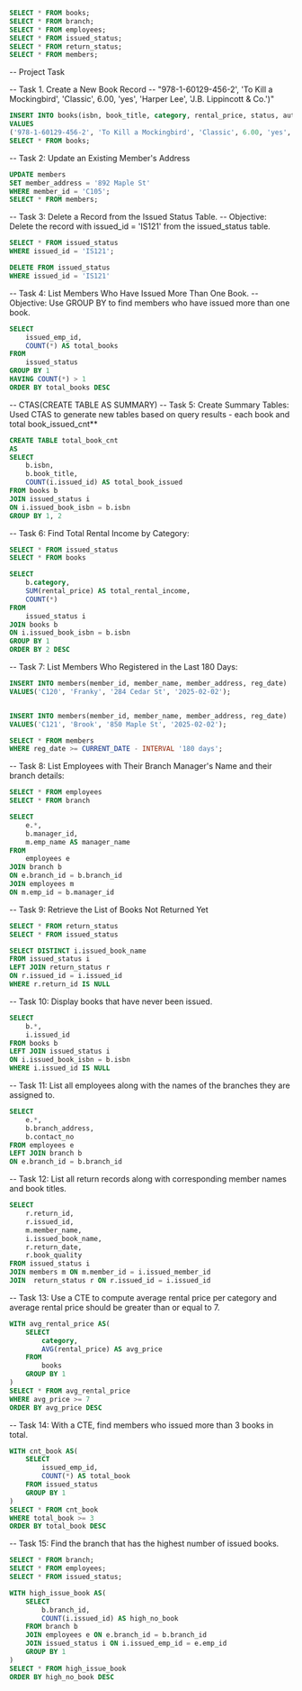 ```sql
SELECT * FROM books;
SELECT * FROM branch;
SELECT * FROM employees;
SELECT * FROM issued_status;
SELECT * FROM return_status;
SELECT * FROM members;
```

-- Project Task

-- Task 1. Create a New Book Record -- "978-1-60129-456-2', 'To Kill a Mockingbird', 'Classic', 6.00, 'yes', 'Harper Lee', 'J.B. Lippincott & Co.')"
```sql
INSERT INTO books(isbn, book_title, category, rental_price, status, author, publisher)
VALUES
('978-1-60129-456-2', 'To Kill a Mockingbird', 'Classic', 6.00, 'yes', 'Harper Lee', 'J.B. Lippincott & Co.');
SELECT * FROM books;
```

-- Task 2: Update an Existing Member's Address
```sql
UPDATE members
SET member_address = '892 Maple St'
WHERE member_id = 'C105';
SELECT * FROM members;
```

-- Task 3: Delete a Record from the Issued Status Table. 
-- Objective: Delete the record with issued_id = 'IS121' from the issued_status table.
```sql
SELECT * FROM issued_status
WHERE issued_id = 'IS121';

DELETE FROM issued_status
WHERE issued_id = 'IS121'
```
-- Task 4: List Members Who Have Issued More Than One Book. 
-- Objective: Use GROUP BY to find members who have issued more than one book.
```sql
SELECT 
	issued_emp_id,
	COUNT(*) AS total_books
FROM
	issued_status
GROUP BY 1
HAVING COUNT(*) > 1
ORDER BY total_books DESC
```
-- CTAS(CREATE TABLE AS SUMMARY)
-- Task 5: Create Summary Tables: Used CTAS to generate new tables based on query results - each book and total book_issued_cnt**
```sql
CREATE TABLE total_book_cnt 
AS
SELECT 
	b.isbn,
	b.book_title,
	COUNT(i.issued_id) AS total_book_issued
FROM books b	
JOIN issued_status i 
ON i.issued_book_isbn = b.isbn
GROUP BY 1, 2
```
-- Task 6: Find Total Rental Income by Category:
```sql
SELECT * FROM issued_status
SELECT * FROM books

SELECT
	b.category,
	SUM(rental_price) AS total_rental_income,
	COUNT(*) 
FROM 
	issued_status i
JOIN books b 
ON i.issued_book_isbn = b.isbn
GROUP BY 1
ORDER BY 2 DESC
```
-- Task 7: List Members Who Registered in the Last 180 Days:
```sql
INSERT INTO members(member_id, member_name, member_address, reg_date)
VALUES('C120', 'Franky', '284 Cedar St', '2025-02-02');


INSERT INTO members(member_id, member_name, member_address, reg_date)
VALUES('C121', 'Brook', '850 Maple St', '2025-02-02');

SELECT * FROM members
WHERE reg_date >= CURRENT_DATE - INTERVAL '180 days';
```
-- Task 8: List Employees with Their Branch Manager's Name and their branch details:
```sql
SELECT * FROM employees
SELECT * FROM branch

SELECT 
	e.*,
	b.manager_id,
	m.emp_name AS manager_name
FROM 
	employees e
JOIN branch b 
ON e.branch_id = b.branch_id
JOIN employees m 
ON m.emp_id = b.manager_id
```
-- Task 9: Retrieve the List of Books Not Returned Yet
```sql
SELECT * FROM return_status
SELECT * FROM issued_status

SELECT DISTINCT i.issued_book_name
FROM issued_status i
LEFT JOIN return_status r 
ON r.issued_id = i.issued_id
WHERE r.return_id IS NULL
```
-- Task 10: Display books that have never been issued.
```sql
SELECT 
	b.*,
	i.issued_id
FROM books b
LEFT JOIN issued_status i
ON i.issued_book_isbn = b.isbn 
WHERE i.issued_id IS NULL
```
-- Task 11: List all employees along with the names of the branches they are assigned to.
```sql
SELECT 
	e.*,
	b.branch_address,
	b.contact_no
FROM employees e
LEFT JOIN branch b
ON e.branch_id = b.branch_id
```
-- Task 12: List all return records along with corresponding member names and book titles.
```sql
SELECT 
	r.return_id,
	r.issued_id,
	m.member_name,
	i.issued_book_name,
	r.return_date,
	r.book_quality
FROM issued_status i
JOIN members m ON m.member_id = i.issued_member_id
JOIN  return_status r ON r.issued_id = i.issued_id
```
-- Task 13: Use a CTE to compute average rental price per category and average rental price should be greater than or equal to 7.
```sql
WITH avg_rental_price AS(
	SELECT 
		category,
		AVG(rental_price) AS avg_price
	FROM
		books
	GROUP BY 1	
)
SELECT * FROM avg_rental_price
WHERE avg_price >= 7
ORDER BY avg_price DESC
```

-- Task 14: With a CTE, find members who issued more than 3 books in total.
```sql
WITH cnt_book AS(
	SELECT
		issued_emp_id,
		COUNT(*) AS total_book
	FROM issued_status
	GROUP BY 1
)
SELECT * FROM cnt_book
WHERE total_book >= 3 
ORDER BY total_book DESC
```

-- Task 15: Find the branch that has the highest number of issued books.
```sql
SELECT * FROM branch;
SELECT * FROM employees;
SELECT * FROM issued_status;

WITH high_issue_book AS(
	SELECT 
		b.branch_id,
		COUNT(i.issued_id) AS high_no_book 
	FROM branch b
	JOIN employees e ON e.branch_id = b.branch_id
	JOIN issued_status i ON i.issued_emp_id = e.emp_id
	GROUP BY 1
)
SELECT * FROM high_issue_book
ORDER BY high_no_book DESC
```
